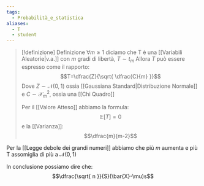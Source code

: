 ```yaml
---
tags:
  - Probabilità_e_statistica
aliases:
  - T
  - student
---
```


>[!definizione]  Definizione
>$\forall m\geq 1$  diciamo che T è una [[Variabili Aleatorie|v.a.]] con $m$ gradi di libertà, $T\sim t_{m}$
>Allora $T$ può essere espresso come il rapporto:
>$$T=\dfrac{Z}{\sqrt{ \dfrac{C}{m} }}$$
>Dove $Z\sim \mathcal{N}(0,1)$ ossia [[Gaussiana Standard|Distribuzione Normale]]
>e $C\sim\mathcal{X}^2_{m}$, ossia una [[Chi Quadro]]
>
>Per il [[Valore Atteso]] abbiamo la formula:
>$$\mathbb{E}[T]=0$$
>e la [[Varianza]]:
>$$\dfrac{m}{m-2}$$ 

Per la [[Legge debole dei grandi numeri]] abbiamo che più $m$ aumenta e più T assomiglia di più a $\mathcal{N}(0,1)$

In conclusione possiamo dire che:
$$\dfrac{\sqrt{ n }}{S}(\bar{X}-\mu)s$$